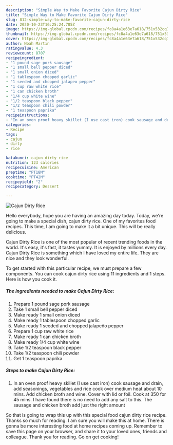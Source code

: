 ```yaml
---
description: "Simple Way to Make Favorite Cajun Dirty Rice"
title: "Simple Way to Make Favorite Cajun Dirty Rice"
slug: 812-simple-way-to-make-favorite-cajun-dirty-rice
date: 2020-10-23T16:25:24.705Z
image: https://img-global.cpcdn.com/recipes/fc8a4a1e63e7a618/751x532cq70/cajun-dirty-rice-recipe-main-photo.jpg
thumbnail: https://img-global.cpcdn.com/recipes/fc8a4a1e63e7a618/751x532cq70/cajun-dirty-rice-recipe-main-photo.jpg
cover: https://img-global.cpcdn.com/recipes/fc8a4a1e63e7a618/751x532cq70/cajun-dirty-rice-recipe-main-photo.jpg
author: Noah Martin
ratingvalue: 4.3
reviewcount: 8707
recipeingredient:
- "1 pound sage pork sausage"
- "1 small bell pepper diced"
- "1 small onion diced"
- "1 tablespoon chopped garlic"
- "1 seeded and chopped jalapeo pepper"
- "1 cup raw white rice"
- "1 can chicken broth"
- "1/4 cup white wine"
- "1/2 teaspoon black pepper"
- "1/2 teaspoon chili powder"
- "1 teaspoon paprika"
recipeinstructions:
- "In an oven proof heavy skillet (I use cast iron) cook sausage and drain, add seasonings, vegetables and rice cook over medium heat about 10 mins. Add chicken broth and wine. Cover with lid or foil. Cook at 350 for 45 mins. I have found there is no need to add any salt to this. The sausage and chicken broth add just the right amount"
categories:
- Recipe
tags:
- cajun
- dirty
- rice

katakunci: cajun dirty rice 
nutrition: 123 calories
recipecuisine: American
preptime: "PT18M"
cooktime: "PT42M"
recipeyield: "2"
recipecategory: Dessert

---
```



![Cajun Dirty Rice](https://img-global.cpcdn.com/recipes/fc8a4a1e63e7a618/751x532cq70/cajun-dirty-rice-recipe-main-photo.jpg)

Hello everybody, hope you are having an amazing day today. Today, we're going to make a special dish, cajun dirty rice. One of my favorites food recipes. This time, I am going to make it a bit unique. This will be really delicious.

Cajun Dirty Rice is one of the most popular of recent trending foods in the world. It's easy, it's fast, it tastes yummy. It is enjoyed by millions every day. Cajun Dirty Rice is something which I have loved my entire life. They are nice and they look wonderful.




To get started with this particular recipe, we must prepare a few components. You can cook cajun dirty rice using 11 ingredients and 1 steps. Here is how you cook it.

<!--inarticleads1-->

##### The ingredients needed to make Cajun Dirty Rice:

1. Prepare 1 pound sage pork sausage
1. Take 1 small bell pepper diced
1. Make ready 1 small onion diced
1. Make ready 1 tablespoon chopped garlic
1. Make ready 1 seeded and chopped jalapeño pepper
1. Prepare 1 cup raw white rice
1. Make ready 1 can chicken broth
1. Make ready 1/4 cup white wine
1. Take 1/2 teaspoon black pepper
1. Take 1/2 teaspoon chili powder
1. Get 1 teaspoon paprika




<!--inarticleads2-->

##### Steps to make Cajun Dirty Rice:

1. In an oven proof heavy skillet (I use cast iron) cook sausage and drain, add seasonings, vegetables and rice cook over medium heat about 10 mins. Add chicken broth and wine. Cover with lid or foil. Cook at 350 for 45 mins. I have found there is no need to add any salt to this. The sausage and chicken broth add just the right amount




So that is going to wrap this up with this special food cajun dirty rice recipe. Thanks so much for reading. I am sure you will make this at home. There is gonna be more interesting food at home recipes coming up. Remember to save this page on your browser, and share it to your loved ones, friends and colleague. Thank you for reading. Go on get cooking!
